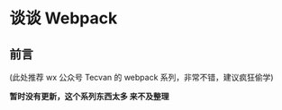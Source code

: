 # 谈谈 Webpack

## 前言

<!-- 此文仅简单介绍常用 webpack 配置，先做个配置侠，再考虑深入。 -->

(此处推荐 wx 公众号 Tecvan 的 webpack 系列，非常不错，建议疯狂偷学)

**暂时没有更新，这个系列东西太多 来不及整理**
